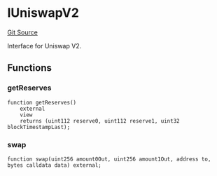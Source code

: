 # IUniswapV2
[Git Source](https://github.com/NaniDAO/accounts/blob/42fc8acdca84a327e1f103322fde5ce32d0ac500/src/paymasters/NEETH.sol)

Interface for Uniswap V2.


## Functions
### getReserves


```solidity
function getReserves()
    external
    view
    returns (uint112 reserve0, uint112 reserve1, uint32 blockTimestampLast);
```

### swap


```solidity
function swap(uint256 amount0Out, uint256 amount1Out, address to, bytes calldata data) external;
```

